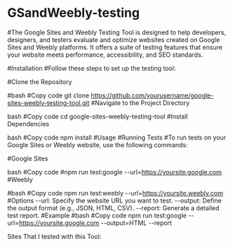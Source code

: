# GSandWeebly-testing
#The Google Sites and Weebly Testing Tool is designed to help developers, designers, and testers evaluate and optimize websites created on Google Sites and Weebly platforms. It offers a suite of testing features that ensure your website meets performance, accessibility, and SEO standards.

#Installation
#Follow these steps to set up the testing tool:

#Clone the Repository

#bash
#Copy code
git clone https://github.com/yourusername/google-sites-weebly-testing-tool.git
#Navigate to the Project Directory

bash
#Copy code
cd google-sites-weebly-testing-tool
#Install Dependencies

bash
#Copy code
npm install
#Usage
#Running Tests
#To run tests on your Google Sites or Weebly website, use the following commands:

#Google Sites

bash
#Copy code
#npm run test:google --url=https://yoursite.google.com
#Weebly

#bash
#Copy code
npm run test:weebly --url=https://yoursite.weebly.com
#Options
--url: Specify the website URL you want to test.
--output: Define the output format (e.g., JSON, HTML, CSV).
--report: Generate a detailed test report.
#Example
#bash
#Copy code
npm run test:google --url=https://yoursite.google.com --output=HTML --report


Sites That I tested with this Tool:

